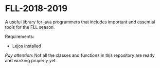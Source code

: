 # FLL-2018-2019
A useful library for java programmers that includes important and essential tools for the FLL season.

Requirements:
 - Lejos installed
 
*Pay attention*:
Not all the classes and functions in this repository are ready and working properly yet.

